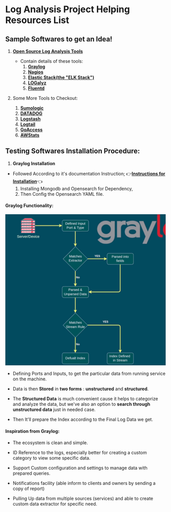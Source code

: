 # Log Analysis Project Helping Resources List

## Sample Softwares to get an Idea!

1. [**Open Source Log Analysis Tools**](https://opensource.com/article/19/4/log-analysis-tools)
    - Contain details of these tools:
        1. [**Graylog**](https://www.graylog.org/products/open-source)
        2. [**Nagios**](https://www.nagios.org/downloads/)
        3. [**Elastic Stack(the "ELK Stack")**](https://www.elastic.co/products)
        4. [**LOGalyz**](http://www.logalyze.com/)
        5. [**Fluentd**](https://www.fluentd.org/)

2. Some More Tools to Checkout:
    1. [**Sumologic**](https://www.sumologic.com/)
    2. [**DATADOG**](https://www.datadoghq.com/)
    3. [**Logstash**](https://www.elastic.co/logstash)
    4. [**Logtail**](https://betterstack.com/logs?gad=1)
    5. [**GoAccess**](https://goaccess.io/)
    6. [**AWStats**](https://awstats.sourceforge.io/)

## Testing Softwares Installation Procedure:

1. **Graylog Installation**

- Followed According to it's documentation Instruction;
    👉[**Instructions for Installation**](https://go2docs.graylog.org/5-1/downloading_and_installing_graylog/ubuntu_installation.html)👈
    1. Installing Mongodb and Opensearch for Dependency,
    2. Then Config the Opensearch YAML file.


#### Graylog Functionality:

![img01](imgs/graylog_img01.png)

- Defining Ports and Inputs, to get the particular data from running service on the machine.

- Data is then **Stored** in **two forms** : **unstructured** and **structured**.

- The **Structured Data** is much convenient cause it helps to categorize and analyze the data, but we've also an option to **search through unstructured data** just in needed case.

- Then It'll prepare the Index according to the Final Log Data we get.

#### Inspiration from Graylog:

- The ecosystem is clean and simple.

- ID Reference to the logs, especially better for creating a custom category to view some specific data.

- Support Custom configuration and settings to manage data with prepared queries.

- Notifications facility (able inform to clients and owners by sending a copy of report)

- Pulling Up data from multiple sources (services) and able to create custom data extractor for specific need.

